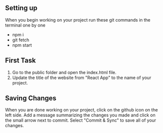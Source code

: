 ## Setting up

When you begin working on your project run these git commands in the terminal one by one
- npm i
- git fetch
- npm start

## First Task

1. Go to the public folder and open the index.html file.
2. Update the title of the website from "React App" to the name of your project.

## Saving Changes

When you are done working on your project, click on the github icon on the left side.
Add a message summarizing the changes you made and click on the small arrow next to commit.
Select "Commit & Sync" to save all of your changes.
